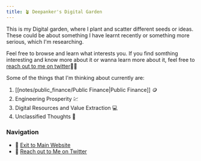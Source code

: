 ```yaml
---
title: 🪴 Deepanker's Digital Garden
---
```


This is my Digital garden, where I plant and scatter different seeds or ideas. These could be about something I have learnt recently or something more serious, which I'm researching.

Feel free to browse and learn what interests you. If you find somthing interesting and know more about it or wanna learn more about it, feel free to [reach out to me on twitter](https://twitter.com/deepankerkaul)✍🏻

Some of the things that I'm thinking about currently are:
1. [[notes/public_finance/Public Finance|Public Finance]] 🪙
2. Engineering Prosperity 💹
3. Digital Resources and Value Extraction 💻
4. Unclassified Thoughts 🔁


### Navigation
- 🐛 [Exit to Main Website](https://deepankerkoul.in/)
- 👀 [Reach out to Me on Twitter](https://twitter.com/deepankerkaul)